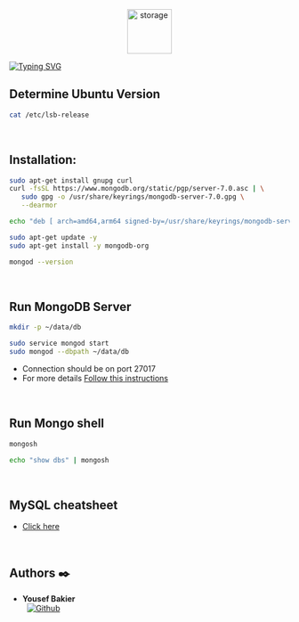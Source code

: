 <div align="center">
  <img src="https://cdn.pixabay.com/photo/2013/07/12/17/22/database-152091_640.png" alt="storage" width="80"/>
</div>

[![Typing SVG](https://readme-typing-svg.herokuapp.com?font=Fira+Code&weight=1000&size=34&pause=1000&width=435&lines=MySQL+Advanced)](https://git.io/typing-svg)


## Determine Ubuntu Version
```bash
cat /etc/lsb-release
```
<br />

## Installation:
```bash
sudo apt-get install gnupg curl
curl -fsSL https://www.mongodb.org/static/pgp/server-7.0.asc | \
   sudo gpg -o /usr/share/keyrings/mongodb-server-7.0.gpg \
   --dearmor

echo "deb [ arch=amd64,arm64 signed-by=/usr/share/keyrings/mongodb-server-7.0.gpg ] https://repo.mongodb.org/apt/ubuntu jammy/mongodb-org/7.0 multiverse" | sudo tee /etc/apt/sources.list.d/mongodb-org-7.0.list

sudo apt-get update -y
sudo apt-get install -y mongodb-org

mongod --version
```
<br />

## Run MongoDB Server
```bash
mkdir -p ~/data/db

sudo service mongod start
sudo mongod --dbpath ~/data/db
```
- Connection should be on port 27017
- For more details [Follow this instructions](https://www.mongodb.com/docs/manual/tutorial/install-mongodb-on-ubuntu/)
<br />

## Run Mongo shell
```bash
mongosh

echo "show dbs" | mongosh
```
<br />


## MySQL cheatsheet
- [Click here](https://github.com/michaeltreat/Mongo_quickstart)

<br />

## Authors :black_nib:

* __Yousef Bakier__ &nbsp;&nbsp;&nbsp;&nbsp;&nbsp;&nbsp; <br />
 &nbsp;&nbsp;[<img height="" src="https://img.shields.io/static/v1?label=&message=GitHub&color=181717&logo=GitHub&logoColor=f2f2f2&labelColor=2F333A" alt="Github">](https://github.com/Y-Baker)
